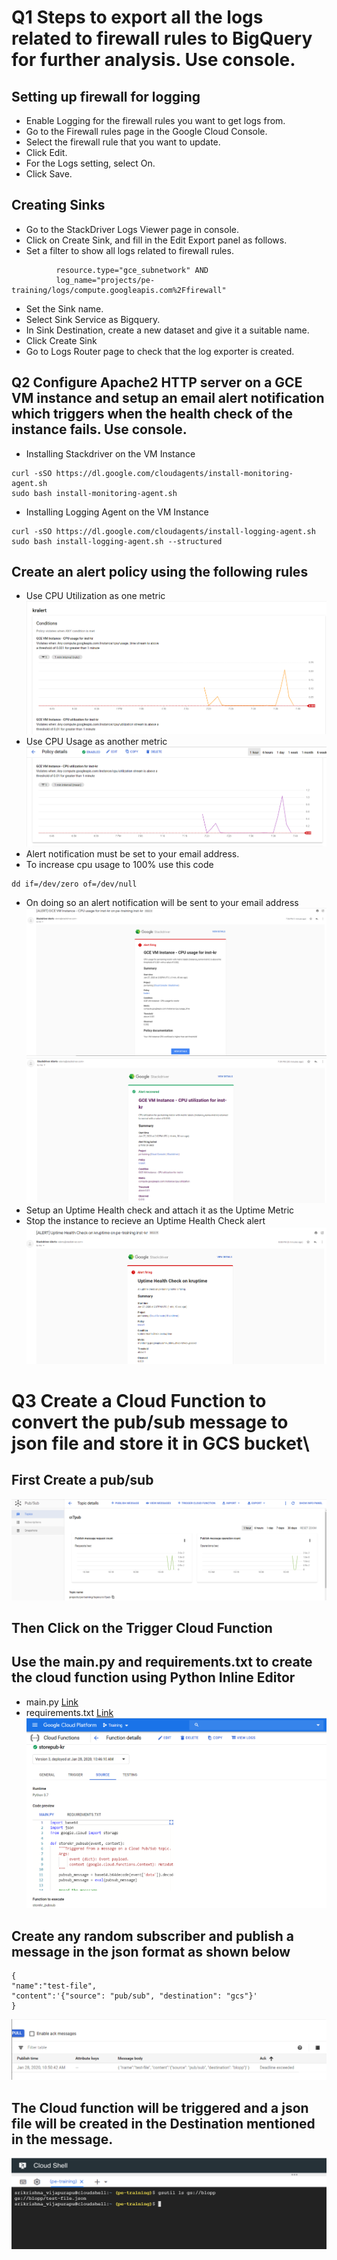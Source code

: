 # Q1 Steps to export all the logs related to firewall rules to BigQuery for further analysis. Use console.

##  Setting up firewall for logging
* Enable Logging for the firewall rules you want to get logs from.
* Go to the Firewall rules page in the Google Cloud Console.
* Select the firewall rule that you want to update.
* Click Edit.
* For the Logs setting, select On.
* Click Save.

## Creating Sinks

* Go to the StackDriver Logs Viewer page in console.
* Click on Create Sink, and fill in the Edit Export panel as follows.
* Set a filter to show all logs related to firewall rules.
```
          resource.type="gce_subnetwork" AND
          log_name="projects/pe-training/logs/compute.googleapis.com%2Ffirewall"
```
* Set the Sink name.
* Select Sink Service as Bigquery.
* In Sink Destination, create a new dataset and give it a suitable name.
* Click Create Sink
* Go to Logs Router page to check that the log exporter is created.

## Q2 Configure Apache2 HTTP server on a GCE VM instance and setup an email alert notification which triggers when the health check of the instance fails. Use console.

* Installing Stackdriver on the VM Instance
```
curl -sSO https://dl.google.com/cloudagents/install-monitoring-agent.sh
sudo bash install-monitoring-agent.sh
```
* Installing Logging Agent on the VM Instance
```
curl -sSO https://dl.google.com/cloudagents/install-logging-agent.sh
sudo bash install-logging-agent.sh --structured
```

## Create an alert policy using the following rules
* Use CPU Utilization as one metric
![Image](https://github.com/Sri-krishna98/GCP/blob/master/Cloud%20Function-SD-PubSub/Q2/Q2a.PNG?raw=true)
* Use CPU Usage as another metric
![Image](https://github.com/Sri-krishna98/GCP/blob/master/Cloud%20Function-SD-PubSub/Q2/Q2b.PNG?raw=true)
* Alert notification must be set to your email address.
* To increase cpu usage to 100% use this code
```
dd if=/dev/zero of=/dev/null
```
* On doing so an alert notification will be sent to your email address
![Image](https://github.com/Sri-krishna98/GCP/blob/master/Cloud%20Function-SD-PubSub/Q2/Q2c.PNG?raw=true)
![Image](https://github.com/Sri-krishna98/GCP/blob/master/Cloud%20Function-SD-PubSub/Q2/Q2e.PNG?raw=true)
* Setup an Uptime Health check and attach it as the Uptime Metric
* Stop the instance to recieve an Uptime Health Check alert
![Image](https://github.com/Sri-krishna98/GCP/blob/master/Cloud%20Function-SD-PubSub/Q2/Q2d.PNG?raw=true)

# Q3 Create a Cloud Function to convert the pub/sub message to json file and store it in GCS bucket\

 First Create a pub/sub
---
![Image](https://github.com/Sri-krishna98/GCP/blob/master/Cloud%20Function-SD-PubSub/Q3/Q3a.PNG?raw=true)

 Then Click on the Trigger Cloud Function
--- 
Use the main.py and requirements.txt to create the cloud function using Python Inline Editor
---

* main.py [Link](https://github.com/Sri-krishna98/GCP/blob/master/Cloud%20Function-SD-PubSub/Q3/main.py)
* requirements.txt [Link](https://github.com/Sri-krishna98/GCP/blob/master/Cloud%20Function-SD-PubSub/Q3/requirements.txt)
![Image](https://github.com/Sri-krishna98/GCP/blob/master/Cloud%20Function-SD-PubSub/Q3/Q3d.PNG?raw=true)
 
 Create any random subscriber and publish a message in the json format as shown below
---

```
{
"name":"test-file",
"content":'{"source": "pub/sub", "destination": "gcs"}'
}
```
![Image](https://github.com/Sri-krishna98/GCP/blob/master/Cloud%20Function-SD-PubSub/Q3/Q3b.PNG?raw=true)

The Cloud function will be triggered and a json file will be created in the Destination mentioned in the message.
---
![Image](https://github.com/Sri-krishna98/GCP/blob/master/Cloud%20Function-SD-PubSub/Q3/Q3c.PNG?raw=true)
